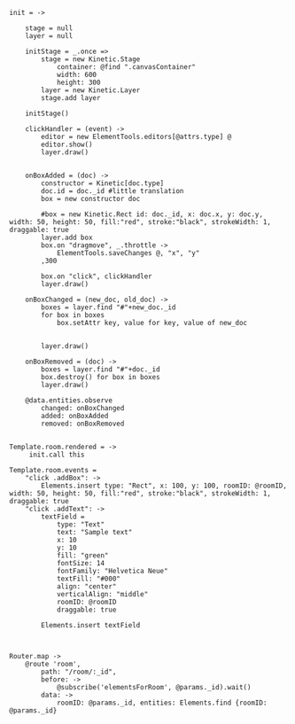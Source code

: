 



	init = ->

		stage = null
		layer = null

		initStage = _.once =>
			stage = new Kinetic.Stage 
				container: @find ".canvasContainer"
				width: 600
				height: 300
			layer = new Kinetic.Layer
			stage.add layer

		initStage()

		clickHandler = (event) ->
			editor = new ElementTools.editors[@attrs.type] @
			editor.show()
			layer.draw()


		onBoxAdded = (doc) ->
			constructor = Kinetic[doc.type]
			doc.id = doc._id #little translation
			box = new constructor doc
			
			#box = new Kinetic.Rect id: doc._id, x: doc.x, y: doc.y, width: 50, height: 50, fill:"red", stroke:"black", strokeWidth: 1, draggable: true
			layer.add box
			box.on "dragmove", _.throttle ->
				ElementTools.saveChanges @, "x", "y"
			,300

			box.on "click", clickHandler
			layer.draw()
		
		onBoxChanged = (new_doc, old_doc) ->
			boxes = layer.find "#"+new_doc._id
			for box in boxes
				box.setAttr key, value for key, value of new_doc

			
			layer.draw()
	
		onBoxRemoved = (doc) ->
			boxes = layer.find "#"+doc._id
			box.destroy() for box in boxes	
			layer.draw()

		@data.entities.observe 
			changed: onBoxChanged
			added: onBoxAdded
			removed: onBoxRemoved 


	Template.room.rendered = ->
		 init.call this

	Template.room.events = 
		"click .addBox": ->
			Elements.insert type: "Rect", x: 100, y: 100, roomID: @roomID, width: 50, height: 50, fill:"red", stroke:"black", strokeWidth: 1, draggable: true
		"click .addText": ->
			textField = 
				type: "Text"
				text: "Sample text"
				x: 10
				y: 10
				fill: "green"
				fontSize: 14
				fontFamily: "Helvetica Neue"
				textFill: "#000"
				align: "center"
				verticalAlign: "middle"
				roomID: @roomID
				draggable: true
		
			Elements.insert textField
					
	
	
	Router.map ->
		@route 'room', 
			path: "/room/:_id", 
			before: ->
      			@subscribe('elementsForRoom', @params._id).wait()
			data: ->
				roomID: @params._id, entities: Elements.find {roomID: @params._id}
			
	